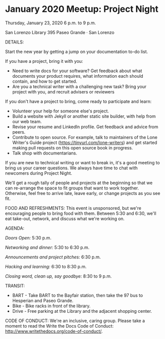 # January 2020 Meetup: Project Night

Thursday, January 23, 2020
6 p.m. to 9 p.m.

San Lorenzo Library
395 Paseo Grande · San Lorenzo

DETAILS:

Start the new year by getting a jump on your documentation to-do list.

If you have a project, bring it with you:

* Need to write docs for your software? Get feedback about what documents your product requires, what information each should contain, and how to get started.
* Are you a technical writer with a challenging new task? Bring your project with you, and recruit advisers or reviewers

If you don't have a project to bring, come ready to participate and learn:

* Volunteer your help for someone else's project.  
* Build a website with Jekyll or another static site builder, with help from our web team.
* Revise your resume and LinkedIn profile. Get feedback and advice from peers.
* Contribute to open source. For example, talk to maintainers of the Lone Writer's Guide project (https://tinyurl.com/lone-writers) and get started making pull requests on this open source book in progress.
* Talk shop with documentarians.

If you are new to technical writing or want to break in, it's a good meeting to bring us your career questions. We always have time to chat with newcomers during Project Night.

We'll get a rough tally of people and projects at the beginning so that we can re-arrange the space to fit groups that want to work together. Otherwise, feel free to arrive late, leave early, or change projects as you see fit.

FOOD AND REFRESHMENTS:
This event is unsponsored, but we're encouraging people to bring food with them. Between 5:30 and 6:30, we'll eat take-out, network, and discuss what we're working on.

AGENDA:

*Doors Open:* 5:30 p.m.

*Networking and dinner:* 5:30 to 6:30 p.m.

*Announcements and project pitches:* 6:30 p.m.

*Hacking and learning:* 6:30 to 8:30 p.m.

*Closing word, clean up, say goodbye:* 8:30 to 9 p.m.

TRANSIT:

* BART - Take BART to the Bayfair station, then take the 97 bus to Hesperian and Paseo Grande.
* Bike - Bike racks in front of the library.
* Drive - Free parking at the Library and the adjacent shopping center.

CODE OF CONDUCT:
We're an inclusive, caring group. Please take a moment to read the Write the Docs Code of Conduct: http://www.writethedocs.org/code-of-conduct/.
